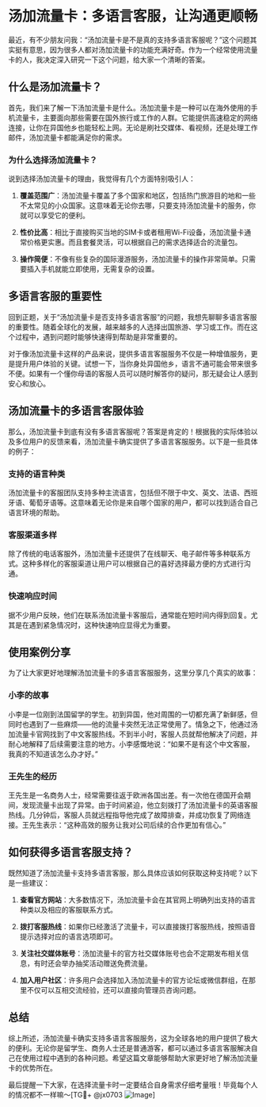 # 汤加流量卡：多语言客服，让沟通更顺畅

最近，有不少朋友问我：“汤加流量卡是不是真的支持多语言客服呢？”这个问题其实挺有意思，因为很多人都对汤加流量卡的功能充满好奇。作为一个经常使用流量卡的人，我决定深入研究一下这个问题，给大家一个清晰的答案。

## 什么是汤加流量卡？

首先，我们来了解一下汤加流量卡是什么。汤加流量卡是一种可以在海外使用的手机流量卡，主要面向那些需要在国外旅行或工作的人群。它能提供高速稳定的网络连接，让你在异国他乡也能轻松上网。无论是刷社交媒体、看视频，还是处理工作邮件，汤加流量卡都能满足你的需求。

### 为什么选择汤加流量卡？

说到选择汤加流量卡的理由，我觉得有几个方面特别吸引人：

1. **覆盖范围广**：汤加流量卡覆盖了多个国家和地区，包括热门旅游目的地和一些不太常见的小众国家。这意味着无论你去哪，只要支持汤加流量卡的服务，你就可以享受它的便利。
   
2. **性价比高**：相比于直接购买当地的SIM卡或者租用Wi-Fi设备，汤加流量卡通常价格更实惠。而且套餐灵活，可以根据自己的需求选择适合的流量包。

3. **操作简便**：不像有些复杂的国际漫游服务，汤加流量卡的操作非常简单。只需要插入手机就能立即使用，无需复杂的设置。

## 多语言客服的重要性

回到正题，关于“汤加流量卡是否支持多语言客服”的问题，我想先聊聊多语言客服的重要性。随着全球化的发展，越来越多的人选择出国旅游、学习或工作。而在这个过程中，遇到问题时能够快速得到帮助是非常重要的。

对于像汤加流量卡这样的产品来说，提供多语言客服服务不仅是一种增值服务，更是提升用户体验的关键。试想一下，当你身处异国他乡，语言不通可能会带来很多不便。如果有一个懂你母语的客服人员可以随时解答你的疑问，那无疑会让人感到安心和放心。

## 汤加流量卡的多语言客服体验

那么，汤加流量卡到底有没有多语言客服呢？答案是肯定的！根据我的实际体验以及多位用户的反馈来看，汤加流量卡确实提供了多语言客服服务。以下是一些具体的例子：

### 支持的语言种类

汤加流量卡的客服团队支持多种主流语言，包括但不限于中文、英文、法语、西班牙语、葡萄牙语等。这意味着无论你是来自哪个国家的用户，都可以找到适合自己语言环境的帮助。

### 客服渠道多样

除了传统的电话客服外，汤加流量卡还提供了在线聊天、电子邮件等多种联系方式。这种多样化的客服渠道让用户可以根据自己的喜好选择最方便的方式进行沟通。

### 快速响应时间

据不少用户反映，他们在联系汤加流量卡客服后，通常能在短时间内得到回复。尤其是在遇到紧急情况时，这种快速响应显得尤为重要。

## 使用案例分享

为了让大家更好地理解汤加流量卡的多语言客服服务，这里分享几个真实的故事：

### 小李的故事

小李是一位刚到法国留学的学生。初到异国，他对周围的一切都充满了新鲜感，但同时也遇到了一些麻烦——他的流量卡突然无法正常使用了。情急之下，他通过汤加流量卡官网找到了中文客服热线。不到半小时，客服人员就帮他解决了问题，并耐心地解释了后续需要注意的地方。小李感慨地说：“如果不是有这个中文客服，我真的不知道该怎么办才好。”

### 王先生的经历

王先生是一名商务人士，经常需要往返于欧洲各国出差。有一次他在德国开会期间，发现流量卡出现了异常。由于时间紧迫，他立刻拨打了汤加流量卡的英语客服热线。几分钟后，客服人员就远程指导他完成了故障排查，并成功恢复了网络连接。王先生表示：“这种高效的服务让我对公司后续的合作更加有信心。”

## 如何获得多语言客服支持？

既然知道了汤加流量卡支持多语言客服，那么具体应该如何获取这种支持呢？以下是一些建议：

1. **查看官方网站**：大多数情况下，汤加流量卡会在其官网上明确列出支持的语言种类以及相应的客服联系方式。

2. **拨打客服热线**：如果你已经激活了流量卡，可以直接拨打客服热线，按照语音提示选择对应的语言选项即可。

3. **关注社交媒体账号**：汤加流量卡的官方社交媒体账号也会不定期发布相关信息，有时还会举办抽奖活动赠送免费流量。

4. **加入用户社区**：许多用户会选择加入汤加流量卡的官方论坛或微信群组，在那里不仅可以互相交流经验，还可以直接向管理员咨询问题。

## 总结

综上所述，汤加流量卡确实支持多语言客服服务，这为全球各地的用户提供了极大的便利。无论你是留学生、商务人士还是普通游客，都可以通过多语言客服解决自己在使用过程中遇到的各种问题。希望这篇文章能够帮助大家更好地了解汤加流量卡的优势所在。

最后提醒一下大家，在选择流量卡时一定要结合自身需求仔细考量哦！毕竟每个人的情况都不一样嘛～[TG💪+ @jx0703 ![Image](https://github.com/user-attachments/assets/dbca1d08-cadb-493c-b0ec-ad6f7a83f270)]